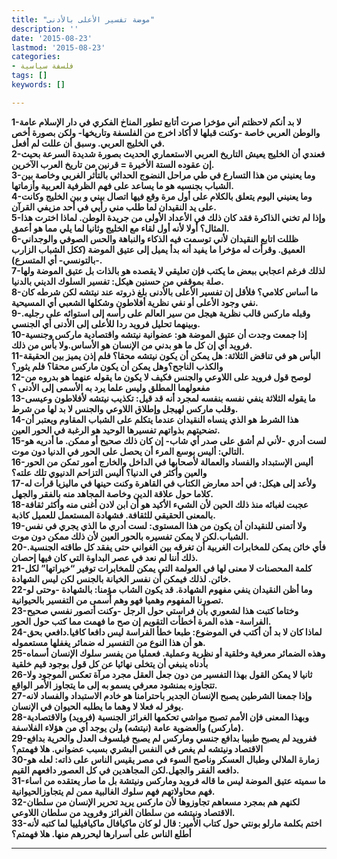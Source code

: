 ```yaml
---
title: "موضة تفسير الأعلى بالأدنى"
description: ''
date: '2015-08-23'
lastmod: '2015-08-23'
categories:
- فلسفة سياسية
tags: []
keywords: []

---
```

**1-لا بد أنكم لاحظتم أني مؤخرا صرت أتابع تطور المناخ الفكري في دار الإسلام عامة والوطن العربي خاصة -وكنت قبلها لا أكاد اخرج من الفلسفة وتاريخها- ولكن بصورة أخص في الخليج العربي. وسبق أن عللت لم أفعل.  
2-فعندي أن الخليج يعيش التاريخ العربي الاستعماري الحديث بصورة شديدة السرعة بحيث إن عقوده الستة الأخيرة = قرنين من تاريخ العرب الآخرين.  
3-وما يعنيني من هذا التسارع في طي مراحل النضوج الحداثي بالتأثر الغربي وخاصة بين الشباب بجنسيه هو ما يساعد على فهم الظرفية العربية وأزماتها.  
4-وما يعنيني اليوم يتعلق بالكلام على أول مرة وقع فيها اتصال بيني و بين الخليج وكانت على يد النقيدان لما طلب مني رأيي في أحد مزيفي القرآن.  
5-وإذا لم تخني الذاكرة فقد كان ذلك في الأعداد الأولى من جريدة الوطن. لماذا اخترت هذا المثال؟ أولا لأنه أول لقاء مع الخليج وثانيا لما يلي مما هو أعمق.  
6-ظللت اتابع النقيدان لأني توسمت فيه الذكاء والنباهة والحس الصوفي والوجداني العميق. وقرأت له مؤخرا ما يفيد أنه بدأ يميل إلى عتيق الموضة (ككل الشباب الزارب -بالتونسي- أي المتسرع).  
7-لذلك فرغم اعجابي ببعض ما يكتب فإن تعليقي لا يقصده هو بالذات بل عتيق الموضة ولها صلة بموقفي من حسنين هيكل: تفسير السلوك الديني بالدنيا.  
8-ما أساس كلامي؟ فلأقل إن تفسير الأعلى بالأدنى بلغ ذروته عند نيتشه لكن شرطه كان نفي وجود الأعلى أو نفي نظرية أفلاطون وشكلها الشعبي أي المسيحية.  
9-وقبله ماركس قالب نظرية هيجل من سير العالم على رأسه إلى استوائه على رجليه. وبينهما تحليل فرويد ردا للأعلى إلى الأدنى أي الجنسي.  
10-إذا جمعت وجدت أن عتيق الموضة هو: عضوانية نيتشه واقتصادية ماركس وجنسية فرويد أي إن كل ما هو بدني من الإنسان هو الأساس.ولا بأس من ذلك.  
11-البأس هو في تناقض الثلاثة: هل يمكن أن يكون نيتشه محقا؟ فلم إذن يميز بين الحقيقة والكذب الناجح؟وهل يمكن أن يكون ماركس محقا؟ فلم يثور؟  
12-لوصح قول فرويد على اللاوعي والجنس فكيف لا يكون ما يقوله عنهما هو بدروه من مفعولهما المطلق وليس علما يرد به الأسمى إلى الأدنى ؟  
13-ما يقوله الثلاثة ينفي نفسه بنفسه لمجرد أنه قد قيل: تكذيب نيتشه لأفلاطون وعيسى وقلب ماركس لهيجل وإطلاق اللاوعي والجنس لا بد لها من شرط.  
14-هذا الشرط هو الذي ينساه النقيدان عندما يتكلم على الشباب المقاوم ويعتبر أن تضحيتهم بذواتهم تفسيرها الوحيد هو الرغبة في الحور العين.  
15-لست أدري -لأني لم أشق على صدر أي شاب- إن كان ذلك صحيح أو ممكن. ما أدريه هو التالي: أليس بوسع المرء أن يحصل على الحور في الدنيا دون موت.  
16-أليس الإستبداد والفساد والعمالة لأصحابها في الداخل والخارج أمور تمكن من الحور والعين وأكثر في الدنيا؟ أليس التزاحم الدنيوي تلك علته؟  
17-ولأعد إلى هيكل: في أحد معارض الكتاب في القاهرة وكنت حينها في ماليزيا قرأت له كلاما حول علاقة الدين وخاصة المجاهد منه بالفقر والجهل.  
18-عجبت لغبائه منذ ذلك الحين لأن الشيء الأكيد هو أن ابن لادن أغنى منه وأكثر ثقافة بالمعنى الحقيقي للثقافة. فشهادة المستعمل للعميل كاذبة.  
19-ولا أتمنى للنقيدان أن يكون من هذا المستوى: لست أدري ما الذي يجري في نفس الشباب.لكن لا يمكن تفسيره بالحور العين لأن ذلك ممكن دون موت.  
20-فأي خائن يمكن للمخابرات الغربية أن تغرقه بين الغواني حتى يفقد كل طاقته الجنسية. ذلك أننا لم نعد في عصر البداوة التي كان فيها إحصان.  
21-كلمة المحصنات لا معنى لها في العولمة التي يمكن للمخابرات توفير “خيراتها” لكل خائن. لذلك فيمكن أن نفسر الخيانة بالجنس لكن ليس الشهادة.  
22-وما أظن النقيدان ينفي مفهوم الشهادة. قد يكون الشاب مؤمنا: بالشهادة -وحتى لو تصورنا المفهوم وهميا فهو وهم أسمى من التفسير بالحيوانية.  
23-وختاما كتبت هذا لشعوري بأن فراستي حول الرجل -وكنت أتصور نفسي صحيح الفراسة- هذه المرة أخطأت التقويم إن صح ما فهمت مما كتب حول الحور.  
24-لماذا كان لا بد أن أكتب في الموضوع: طبعا خطأ الفراسة ليس دافعا كافيا.دافعي بحق هو أن هذا النوع من التفسير له ضمائر يغفلها مستعموله.  
25-وهذه الضمائر معرفية وخلقية أو نظرية وعملية. فعمليا من يفسر سلوك الإنسان أسماه بأدناه ينبغي أن يتخلى نهائيا عن كل قول بوجود قيم خلقية  
26-ثانيا لا يمكن القول بهذا التفسير من دون جعل العقل مجرد مرآة تعكس الموجود ولا تتجاوزه بمنشود معرفي يسمو به إلى ما يتجاوز الأمر الواقع.  
27-وإذا جمعنا الشرطين يصبح الإنسان الجدير باحترامنا هو خادم الاستبداد والفساد لانه يوفر له فعلا لا وهما ما يطلبه الحيوان في الإنسان.  
28-وبهذا المعنى فإن الأمم تصبح مواشي تحكمها الغرائز الجنسية (فرويد) والاقتصادية (ماركس) والعضوية عامة (نيتشه) ولن يوجد أي من هؤلاء الفلاسفة.  
29-ففرويد لم يصبح طبيبا بدافع جنسي وماركس لم يصبح فيلسوف العدل والحرية بدافع الاقتصاد ونيتشه لم يغص في النفس البشري بسبب عضواني. هلا فهمتم؟  
30-زمارة الملالي وطبال العسكر وناصح السوء في مصر يقيس الناس على ذاته: لعله هو دافعه الفقر والجهل.لكن المجاهدين في كل العصور دافعهم القيم.  
31-ما سميته عتيق الموضة ليس ما قاله فرويد وماركس ونيتشة بل ما صار يعتقده من اساء فهم محاولاتهم فهم سلوك الغالبية ممن لم يتجاوزالحيوانية.  
32-لكنهم هم بمجرد مسعاهم تجاوزوها لأن ماركس يريد تحرير الإنسان من سلطان الاقتصاد ونيتشه من سلطان الغرائز وفرويد من سلطان اللاوعي.  
33-اختم بكلمة مارلو بونتي حول كتاب الأمير: قال لو كان ماكيافال ماكيافيلييا لما كتبه لأنه أطلع الناس على أسرارها ليحررهم منها. هلا فهمتم؟**

---

###